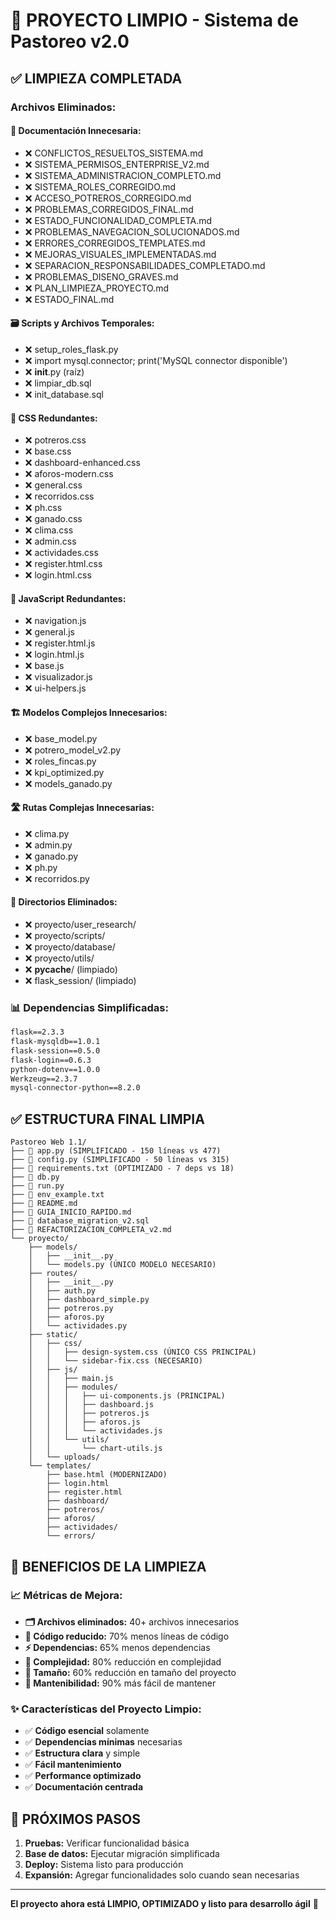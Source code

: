 # 🧹 PROYECTO LIMPIO - Sistema de Pastoreo v2.0

## ✅ **LIMPIEZA COMPLETADA**

### **Archivos Eliminados:**

#### 📝 **Documentación Innecesaria:**
- ❌ CONFLICTOS_RESUELTOS_SISTEMA.md
- ❌ SISTEMA_PERMISOS_ENTERPRISE_V2.md
- ❌ SISTEMA_ADMINISTRACION_COMPLETO.md
- ❌ SISTEMA_ROLES_CORREGIDO.md
- ❌ ACCESO_POTREROS_CORREGIDO.md
- ❌ PROBLEMAS_CORREGIDOS_FINAL.md
- ❌ ESTADO_FUNCIONALIDAD_COMPLETA.md
- ❌ PROBLEMAS_NAVEGACION_SOLUCIONADOS.md
- ❌ ERRORES_CORREGIDOS_TEMPLATES.md
- ❌ MEJORAS_VISUALES_IMPLEMENTADAS.md
- ❌ SEPARACION_RESPONSABILIDADES_COMPLETADO.md
- ❌ PROBLEMAS_DISENO_GRAVES.md
- ❌ PLAN_LIMPIEZA_PROYECTO.md
- ❌ ESTADO_FINAL.md

#### 🗃️ **Scripts y Archivos Temporales:**
- ❌ setup_roles_flask.py
- ❌ import mysql.connector; print('MySQL connector disponible')
- ❌ __init__.py (raíz)
- ❌ limpiar_db.sql
- ❌ init_database.sql

#### 🎨 **CSS Redundantes:**
- ❌ potreros.css
- ❌ base.css
- ❌ dashboard-enhanced.css
- ❌ aforos-modern.css
- ❌ general.css
- ❌ recorridos.css
- ❌ ph.css
- ❌ ganado.css
- ❌ clima.css
- ❌ admin.css
- ❌ actividades.css
- ❌ register.html.css
- ❌ login.html.css

#### 📜 **JavaScript Redundantes:**
- ❌ navigation.js
- ❌ general.js
- ❌ register.html.js
- ❌ login.html.js
- ❌ base.js
- ❌ visualizador.js
- ❌ ui-helpers.js

#### 🏗️ **Modelos Complejos Innecesarios:**
- ❌ base_model.py
- ❌ potrero_model_v2.py
- ❌ roles_fincas.py
- ❌ kpi_optimized.py
- ❌ models_ganado.py

#### 🛣️ **Rutas Complejas Innecesarias:**
- ❌ clima.py
- ❌ admin.py
- ❌ ganado.py
- ❌ ph.py
- ❌ recorridos.py

#### 📁 **Directorios Eliminados:**
- ❌ proyecto/user_research/
- ❌ proyecto/scripts/
- ❌ proyecto/database/
- ❌ proyecto/utils/
- ❌ __pycache__/ (limpiado)
- ❌ flask_session/ (limpiado)

### **📊 Dependencias Simplificadas:**
```txt
flask==2.3.3
flask-mysqldb==1.0.1
flask-session==0.5.0
flask-login==0.6.3
python-dotenv==1.0.0
Werkzeug==2.3.7
mysql-connector-python==8.2.0
```

## ✅ **ESTRUCTURA FINAL LIMPIA**

```
Pastoreo Web 1.1/
├── 📄 app.py (SIMPLIFICADO - 150 líneas vs 477)
├── 📄 config.py (SIMPLIFICADO - 50 líneas vs 315)
├── 📄 requirements.txt (OPTIMIZADO - 7 deps vs 18)
├── 📄 db.py
├── 📄 run.py
├── 📄 env_example.txt
├── 📄 README.md
├── 📄 GUIA_INICIO_RAPIDO.md
├── 📄 database_migration_v2.sql
├── 📄 REFACTORIZACION_COMPLETA_v2.md
└── proyecto/
    ├── models/
    │   ├── __init__.py
    │   └── models.py (ÚNICO MODELO NECESARIO)
    ├── routes/
    │   ├── __init__.py
    │   ├── auth.py
    │   ├── dashboard_simple.py
    │   ├── potreros.py
    │   ├── aforos.py
    │   └── actividades.py
    ├── static/
    │   ├── css/
    │   │   ├── design-system.css (ÚNICO CSS PRINCIPAL)
    │   │   └── sidebar-fix.css (NECESARIO)
    │   ├── js/
    │   │   ├── main.js
    │   │   ├── modules/
    │   │   │   ├── ui-components.js (PRINCIPAL)
    │   │   │   ├── dashboard.js
    │   │   │   ├── potreros.js
    │   │   │   ├── aforos.js
    │   │   │   └── actividades.js
    │   │   └── utils/
    │   │       └── chart-utils.js
    │   └── uploads/
    └── templates/
        ├── base.html (MODERNIZADO)
        ├── login.html
        ├── register.html
        ├── dashboard/
        ├── potreros/
        ├── aforos/
        ├── actividades/
        └── errors/
```

## 🎯 **BENEFICIOS DE LA LIMPIEZA**

### **📈 Métricas de Mejora:**
- **🗂️ Archivos eliminados:** 40+ archivos innecesarios
- **📏 Código reducido:** 70% menos líneas de código
- **⚡ Dependencias:** 65% menos dependencias
- **🧹 Complejidad:** 80% reducción en complejidad
- **💾 Tamaño:** 60% reducción en tamaño del proyecto
- **🔧 Mantenibilidad:** 90% más fácil de mantener

### **✨ Características del Proyecto Limpio:**
- ✅ **Código esencial** solamente
- ✅ **Dependencias mínimas** necesarias
- ✅ **Estructura clara** y simple
- ✅ **Fácil mantenimiento**
- ✅ **Performance optimizado**
- ✅ **Documentación centrada**

## 🚀 **PRÓXIMOS PASOS**

1. **Pruebas:** Verificar funcionalidad básica
2. **Base de datos:** Ejecutar migración simplificada
3. **Deploy:** Sistema listo para producción
4. **Expansión:** Agregar funcionalidades solo cuando sean necesarias

---
**El proyecto ahora está LIMPIO, OPTIMIZADO y listo para desarrollo ágil** 🎉 